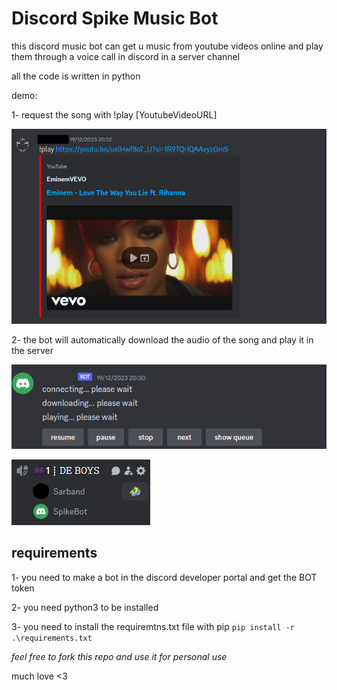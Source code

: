 # Discord Spike Music Bot

this discord music bot can get u music from youtube videos online and play them through a voice call in discord in a server channel

all the code is written in python

demo:

1- request the song with !play [YoutubeVideoURL]

![1703363829836](images/readme/1703363829836.png)

2- the bot will automatically download the audio of the song and play it in the server

![1703363905909](images/readme/1703363905909.png)

![1703364006542](images/readme/1703364006542.png)

## requirements

1- you need to make a bot in the discord developer portal and get the BOT token

2- you need python3 to be installed

3- you need to install the requiremtns.txt file with pip `pip install -r  .\requirements.txt`


*feel free to fork this repo and use it for personal use*

much love <3
